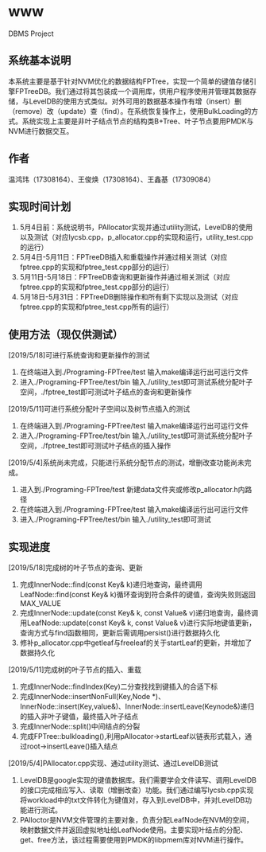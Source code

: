 # www
DBMS Project
## 系统基本说明
本系统主要是基于针对NVM优化的数据结构FPTree，实现一个简单的键值存储引擎FPTreeDB。我们通过将其包装成一个调用库，供用户程序使用并管理其数据存储，与LevelDB的使用方式类似。对外可用的数据基本操作有增（insert）删（remove）改（update）查（find）。在系统恢复操作上，使用BulkLoading的方式。系统实现上主要是非叶子结点节点的结构类B+Tree、叶子节点要用PMDK与NVM进行数据交互。
## 作者
温鸿玮（17308164）、王俊焕（17308164）、王鑫基（17309084）
## 实现时间计划
1. 5月4日前：系统说明书，PAllocator实现并通过utility测试，LevelDB的使用以及测试（对应lycsb.cpp，p_allocator.cpp的实现和运行，utility_test.cpp的运行）
2. 5月4日-5月11日：FPTreeDB插入和重载操作并通过相关测试（对应fptree.cpp的实现和fptree_test.cpp部分的运行）
3. 5月11日-5月18日：FPTreeDB查询和更新操作并通过相关测试（对应fptree.cpp的实现和fptree_test.cpp部分的运行）
4. 5月18日-5月31日：FPTreeDB删除操作和所有剩下实现以及测试（对应fptree.cpp的实现和fptree_test.cpp所有的运行）
## 使用方法（现仅供测试）
[2019/5/18]可进行系统查询和更新操作的测试
1. 在终端进入到./Programing-FPTree/test 输入make编译运行出可运行文件
2. 进入./Programing-FPTree/test/bin 输入./utility_test即可测试系统分配叶子空间，./fptree_test即可测试叶子结点的查询和更新操作

[2019/5/11]可进行系统分配叶子空间以及树节点插入的测试
1. 在终端进入到./Programing-FPTree/test 输入make编译运行出可运行文件
2. 进入./Programing-FPTree/test/bin 输入./utility_test即可测试系统分配叶子空间，./fptree_test即可测试叶子结点的插入操作  

[2019/5/4]系统尚未完成，只能进行系统分配节点的测试，增删改查功能尚未完成。
1. 进入到./Programing-FPTree/test 新建data文件夹或修改p_allocator.h内路径
2. 在终端进入到./Programing-FPTree/test 输入make编译运行出可运行文件
3. 进入./Programing-FPTree/test/bin 输入./utility_test即可测试  

## 实现进度
[2019/5/18]完成树的叶子节点的查询、更新
1. 完成InnerNode::find(const Key& k)递归地查询，最终调用LeafNode::find(const Key& k)循环查询到符合条件的键值，查询失败则返回MAX_VALUE
2. 完成InnerNode::update(const Key& k, const Value& v)递归地查询，最终调用LeafNode::update(const Key& k, const Value& v)进行实际地键值更新，查询方式与find函数相同，更新后需调用persist()进行数据持久化
3. 修补p_allocator.cpp中getleaf与freeleaf的关于startLeaf的更新，并增加了数据持久化

[2019/5/11]完成树的叶子节点的插入、重载
1. 完成InnerNode::findIndex(Key)二分查找找到键插入的合适下标
2. 完成InnerNode::insertNonFull(Key,Node *)、InnerNode::insert(Key,value&)、InnerNode::insertLeave(Keynode&)递归的插入非叶子键值，最终插入叶子结点
3. 完成InnerNode::split()中间结点的分裂
4. 完成FPTree::bulkloading(),利用pAllocator->startLeaf以链表形式载入，通过root->insertLeave()插入结点  

[2019/5/4]PAllocator.cpp实现、通过utility测试、通过LevelDB测试
1. LevelDB是google实现的键值数据库。我们需要学会文件读写、调用LevelDB的接口完成相应写入、读取（增删改查）功能。我们通过编写lycsb.cpp实现将workload中的txt文件转化为键值对，存入到LevelDB中，并对LevelDB功能进行测试。
2. PAlloctor是NVM文件管理的主要对象，负责分配LeafNode在NVM的空间，映射数据文件并返回虚拟地址给LeafNode使用。主要实现叶结点的分配、get、free方法，该过程需要使用到PMDK的libpmem库对NVM进行操作。